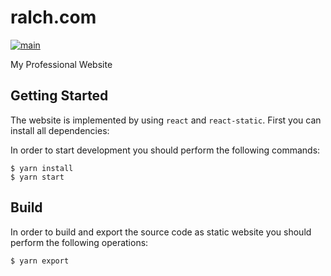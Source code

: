 # ralch.com

[![main](https://github.com/ralch/website/actions/workflows/main.yml/badge.svg)](https://github.com/ralch/website/actions/workflows/main.yml)

My Professional Website

## Getting Started

The website is implemented by using `react` and `react-static`. First you can install all dependencies:

In order to
start development you should perform the following commands:

```
$ yarn install
$ yarn start
```

## Build

In order to build and export the source code as static website you should
perform the following operations:

```
$ yarn export
